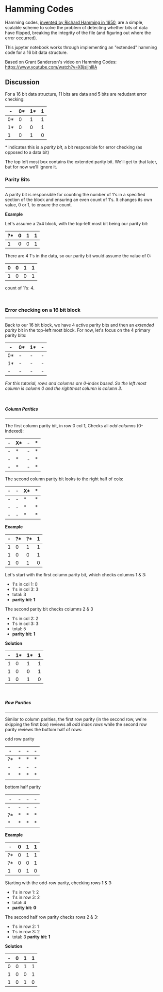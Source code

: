 # Hamming Codes

Hamming codes, [invented by Richard Hamming in 1950](https://en.wikipedia.org/wiki/Hamming_code), are a simple, scalable scheme to solve the problem of detecting whether bits of data have flipped, breaking the integrity of the file (and figuring out where the error occurred). 

This jupyter notebook works through implementing an "extended" hamming code for a 16 bit data structure.

Based on Grant Sanderson's video on Hamming Codes:
https://www.youtube.com/watch?v=X8jsijhllIA


## Discussion

For a 16 bit data structure, 11 bits are data and 5 bits are redudant error checking:

|-|0*|1*|1|
|-|-|-|-|
|0*|0 |1 |1|
|1* |0 |0 |1|
|1 |0 |1 |0|

\* indicates this is a *parity bit*, a bit responsible for error checking (as opposed to a data bit)

The top left most box contains the extended parity bit. We'll get to that later, but for now we'll ignore it.

### Parity Bits

---

A parity bit is responsible for counting the number of 1's in a specified section of the block and ensuring an even count of 1's. It changes its own value, 0 or 1, to ensure the count.

**Example**

Let's assume a 2x4 block, with the top-left most bit being our parity bit:

|?*|0|1|1|
|-|-|-|-|
|1|0|0|1|

There are 4 1's in the data, so our parity bit would assume the value of 0:

|0|0|1|1|
|-|-|-|-|
|1|0|0|1|

count of 1's: 4.

<br />

### Error checking on a 16 bit block
---

Back to our 16 bit block, we have 4 active parity bits and then an *extended parity* bit in the top-left most block. For now, let's focus on the 4 primary parity bits:

|-|0*|1*|-|
|- |- |- |-|
|0*|- |- |-|
|1* |- |- |-|
|- |- |- |-|

*For this tutorial, rows and columns are 0-index based. So the left most column is column 0 and the rightmost column is column 3.*

<br />

##### Column Parities

---

The first column parity bit, in row 0 col 1, Checks all *odd columns* (0-indexed):

|-|X*|-|\*|
|-|- |-|- |
|-|\*|-|\*|
|-|\*|-|\*|
|-|\*|-|\*|

The second column parity bit looks to the right half of cols:

|-|- |X*|\*|
|-|- |-|-|
|-|- |\*|\*|
|-|- |\*|\*|
|-|- |\*|\*|

**Example**

|-|?\*|?\*|1|
|-|-|-|-|
|1|0 |1 |1|
|1|0 |0 |1|
|1|0 |1 |0|

Let's start with the first column parity bit, which checks columns 1 & 3:
- 1's in col 1: 0
- 1's in col 3: 3
- total: 3
- **parity bit: 1**

The second parity bit checks columns 2 & 3
- 1's in col 2: 2
- 1's in col 3: 3
- total: 5
- **parity bit: 1**

**Solution**

|-|1*|1*|1|
|-|-|-|-|
|1|0|1|1|
|1|0|0|1|
|1|0|1|0|

<br />

##### Row Parities

---

Similar to column parities, the first row parity (in the second row, we're skipping the first box) reviews all *odd index rows* while the second row parity reviews the bottom half of rows:

odd row parity

|-  |- |- |- |
|-  |- |- |- |
|?\*|\*|\*|\*|
|-  |- |- |- |
|\* |\*|\*|\*|

bottom half parity

|-|-|-|-|
|-|- |-|-|
|-|-|-|-|
|?*|\*|\*|\*|
|\*|\*|\*|\*|


**Example**

|-|0|1|1|
|-|-|-|-|
|?\*|0 |1 |1|
|?\*|0 |0 |1|
|1|0 |1 |0|

Starting with the odd-row parity, checking rows 1 & 3:
- 1's in row 1: 2
- 1's in row 3: 2
- total: 4
- **parity bit: 0**

The second half row parity checks rows 2 & 3:
- 1's in row 2: 1
- 1's in row 3: 2
- total: 3
**parity bit: 1**

**Solution**

|-|0|1|1|
|-|-|-|-|
|0|0|1|1|
|1|0|0|1|
|1|0|1|0|
